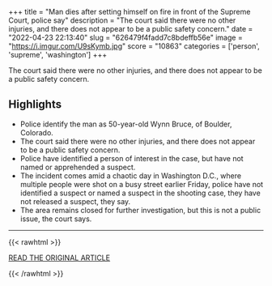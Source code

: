 +++
title = "Man dies after setting himself on fire in front of the Supreme Court, police say"
description = "The court said there were no other injuries, and there does not appear to be a public safety concern."
date = "2022-04-23 22:13:40"
slug = "626479f4fadd7c8bdeffb56e"
image = "https://i.imgur.com/U9sKymb.jpg"
score = "10863"
categories = ['person', 'supreme', 'washington']
+++

The court said there were no other injuries, and there does not appear to be a public safety concern.

## Highlights

- Police identify the man as 50-year-old Wynn Bruce, of Boulder, Colorado.
- The court said there were no other injuries, and there does not appear to be a public safety concern.
- Police have identified a person of interest in the case, but have not named or apprehended a suspect.
- The incident comes amid a chaotic day in Washington D.C., where multiple people were shot on a busy street earlier Friday, police have not identified a suspect or named a suspect in the shooting case, they have not released a suspect, they say.
- The area remains closed for further investigation, but this is not a public issue, the court says.

---

{{< rawhtml >}}
  <p class="article-category">
    <a target="_blank" href="https://www.cbsnews.com/news/supreme-court-person-sets-themselves-fire/?fbclid=IwAR30zyJsF6Ci-_ucajoDoDCFRvSCGyzCxK0SBy94Gs7EipFhUt01rBGXc_s">READ THE ORIGINAL ARTICLE</a>
  </p>
{{< /rawhtml >}}
